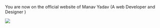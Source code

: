 You are now on the official website of Manav Yadav (A web Developer and Designer )
<html>
<head>
</head>
<body>
<img class="img" src="https://lh3.googleusercontent.com/fife/AAWUweUjo424QoZ8v-17rcp9odYhpGa2ALflk4KTgOB_31_uIJQfQDFPR-Bl4SHqw7tz7Ln8aET2xUZjjMuLqW4nw4nDIS8EpCXFTgCa1l5dhyxXTKwxrqDgeEseU7OF0eK83x6lg3c6PGCNJhZBt3_J1h78cgtHoudz62H6Edf21zkGJ-n9jAP_7Mm08v74Ie9DyVdFaG0-17Pm12EH2W-rqV2ocj6QWO3y-G4ZV8afNtv-a2mGoFiRpOGYBCypgod8tSlkzFtL6mJ9JG0QAtEB_fhNX8GCxOlpag4KXD5ogn0d5XrtcggmFKQfO1gOQrLh1fiSmduxhD17BCpoZVzL1q_wibTHR-WYQrWwSYu8K_l7mkY61AawMoNuCRsrVbTkRT9gBYR5BqD_anG1wpOp0ewjS4PMSqDT8Zk5lBfwDrAZEH80Z11DiIpdkdeICLVA7vC3hvThBDq1PwiFg6kAGrZd3LaL6J1D1RRi81AnKKFc6aNpRBYB39YIig13uDnfV3eQzc5UuRLwMoUW_caIKZTNY-6QinaeplQQEsQWNm9xiWOxjUcq5brslt5mNHQpFM2zqZO_GaLLgwKB8rZwm0GB3wM9LSdV-89x8rRqndl6blCbCvSvc_8J8QObT8HFYGihtSW357WBUkCeS-kQfdbaA6AzEfIEwTwcMze2G4r3ecUASDlJmZ8_jTmT1g6XvTbqG1H-f80ZXRqsCzCXV-as1kRbq3EHhSLGYYX1yrGYQw=s64-c">
</body>
</html>
